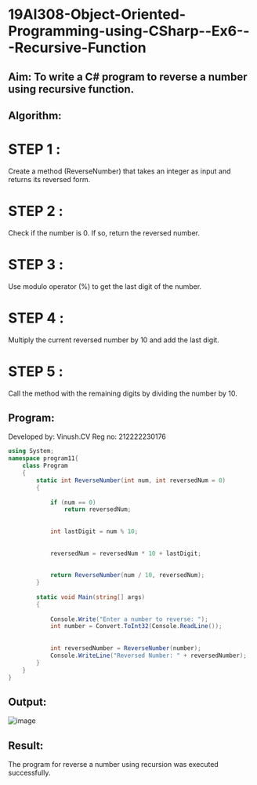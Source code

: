 # 19AI308-Object-Oriented-Programming-using-CSharp--Ex6---Recursive-Function


## Aim: To write a C# program to reverse a number using recursive function.

## Algorithm:
# STEP 1 :
Create a method (ReverseNumber) that takes an integer as input and returns its reversed form.

# STEP 2 :
Check if the number is 0. If so, return the reversed number.

# STEP 3 :
Use modulo operator (%) to get the last digit of the number.

# STEP 4 :
Multiply the current reversed number by 10 and add the last digit.

# STEP 5 :
Call the method with the remaining digits by dividing the number by 10.

## Program:
Developed by: Vinush.CV
Reg no: 212222230176  

```c#
using System;
namespace program11{
    class Program
    {
        static int ReverseNumber(int num, int reversedNum = 0)
        {
           
            if (num == 0)
                return reversedNum;
            
           
            int lastDigit = num % 10;
            
            
            reversedNum = reversedNum * 10 + lastDigit;
            
            
            return ReverseNumber(num / 10, reversedNum);
        }
    
        static void Main(string[] args)
        {
         
            Console.Write("Enter a number to reverse: ");
            int number = Convert.ToInt32(Console.ReadLine());
    
            
            int reversedNumber = ReverseNumber(number);
            Console.WriteLine("Reversed Number: " + reversedNumber);
        }
    }
}
```
## Output:

![image](https://github.com/vinushcv/19AI308-Object-Oriented-Programming-using-CSharp--Ex6---Recursive-Function/assets/113975318/17e17727-0c3f-4766-8782-8134807075b9)


## Result:
The program for reverse a number using recursion was executed successfully.


